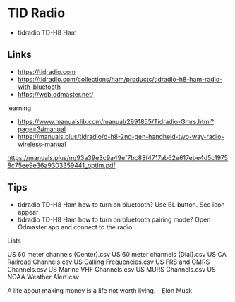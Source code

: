 # TID Radio

* tidradio TD-H8 Ham

## Links

* https://tidradio.com
* https://tidradio.com/collections/ham/products/tidradio-h8-ham-radio-with-bluetooth
* https://web.odmaster.net/

learning

* https://www.manualslib.com/manual/2991855/Tidradio-Gmrs.html?page=3#manual
* https://manuals.plus/tidradio/d-h8-2nd-gen-handheld-two-way-radio-wireless-manual

https://manuals.plus/m/93a39e3c9a49ef7bc88f4717ab62e617ebe4d5c19758c75ee9e36a9303359441_optim.pdf

## Tips

* tidradio TD-H8 Ham how to turn on bluetooth? Use BL button. See icon appear
* tidradio TD-H8 Ham how to turn on bluetooth pairing mode? Open Odmaster app and connect to the radio.

Lists

US 60 meter channels (Center).csv
US 60 meter channels (Dial).csv
US CA Railroad Channels.csv
US Calling Frequencies.csv
US FRS and GMRS Channels.csv
US Marine VHF Channels.csv
US MURS Channels.csv
US NOAA Weather Alert.csv

A life about making money is a life not worth living. - Elon Musk